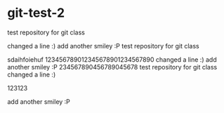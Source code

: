 # git-test-2
test repository for git class

changed a line :)
add another smiley :P
test repository for git class

sdaihfoiehuf
123456789012345678901234567890
changed a line :)
add another smiley :P
234567890456789045678
test repository for git class
changed a line :)

123123

add another smiley :P
